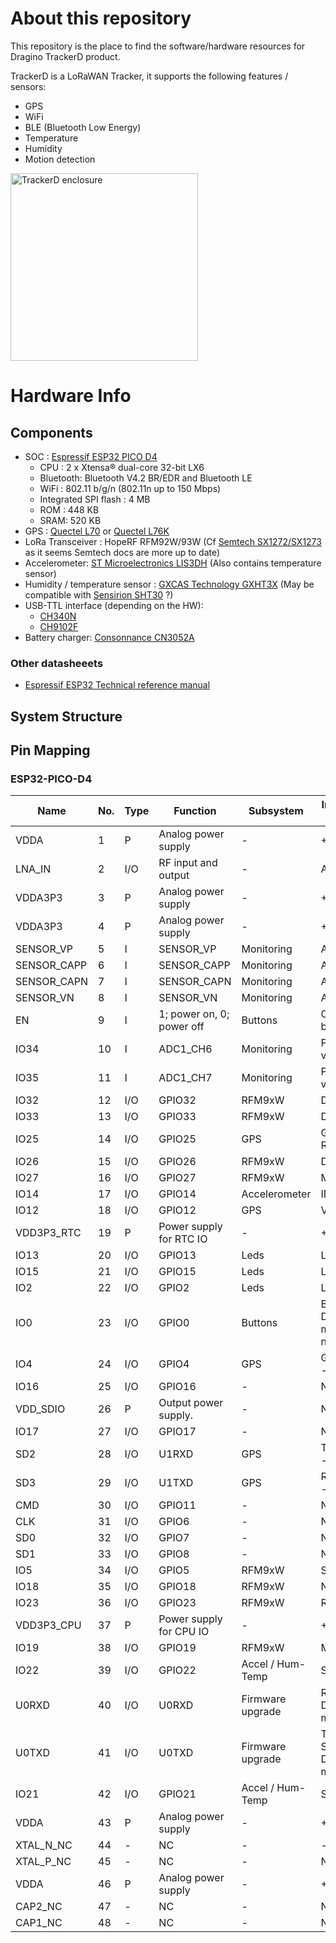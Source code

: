# About this repository
This repository is the place to find the software/hardware resources for Dragino TrackerD product.

TrackerD is a LoRaWAN Tracker, it supports the following features / sensors:
* GPS
* WiFi
* BLE (Bluetooth Low Energy)
* Temperature
* Humidity
* Motion detection
<img width="300" alt="TrackerD enclosure" src="https://www.dragino.com/media/k2/galleries/165/LBT1_10.JPG">

# Hardware Info

## Components

* SOC : [Espressif ESP32 PICO D4](https://www.espressif.com/sites/default/files/documentation/esp32-pico-d4_datasheet_en.pdf)
  * CPU : 2 x Xtensa® dual-core 32-bit LX6
  * Bluetooth: Bluetooth V4.2 BR/EDR and Bluetooth LE
  * WiFi : 802.11 b/g/n (802.11n up to 150 Mbps)
  * Integrated SPI flash : 4 MB
  * ROM : 448 KB
  * SRAM: 520 KB
* GPS : [Quectel L70](https://www.quectel.com/wp-content/uploads/pdfupload/Quectel_L70_GPS_Specification_V2.3.pdf) or [Quectel L76K](https://www.quectel.com/wp-content/uploads/2021/10/Quectel_L76K_Hardware_Design_V1.0.pdf)
* LoRa Transceiver : HopeRF RFM92W/93W (Cf [Semtech SX1272/SX1273](https://semtech.com/products/wireless-rf/lora-core/sx1272#download-resources) as it seems Semtech docs are more up to date)
* Accelerometer: [ST Microelectronics LIS3DH](https://www.st.com/resource/en/datasheet/lis3dh.pdf) (Also contains temperature sensor)
* Humidity / temperature sensor : [GXCAS Technology GXHT3X](https://taoic.oss-cn-hangzhou.aliyuncs.com/8676/product/STD_1623205250000.pdf) (May be compatible with [Sensirion SHT30](https://www.sensirion.com/fileadmin/user_upload/customers/sensirion/Dokumente/2_Humidity_Sensors/Datasheets/Sensirion_Humidity_Sensors_SHT3x_Datasheet_digital.pdf) ?)
* USB-TTL interface (depending on the HW):
  * [CH340N](http://wch-ic.com/downloads/CH340DS1_PDF.html)
  * [CH9102F](http://wch-ic.com/downloads/CH9102DS1_PDF.html)
* Battery charger: [Consonnance CN3052A](http://www.consonance-elec.com/pdf/datasheet/DSE-CN3052A.pdf)

### Other datasheeets
* [Espressif ESP32 Technical reference manual](https://www.espressif.com/sites/default/files/documentation/esp32_technical_reference_manual_en.pdf)


## System Structure

## Pin Mapping

### ESP32-PICO-D4

| Name        | No. | Type | Function                  | Subsystem        | Internal name / Usage               |
| -           | -   | -    | -                         | -                | -                                   |
| VDDA        | 1   | P    | Analog power supply       | -                | +3v3                                |
| LNA_IN      | 2   | I/O  | RF input and output       | -                | Antenna                             |
| VDDA3P3     | 3   | P    | Analog power supply       | -                | +3v3                                |
| VDDA3P3     | 4   | P    | Analog power supply       | -                | +3v3                                |
| SENSOR_VP   | 5   | I    | SENSOR_VP                 | Monitoring       | ADC Capacitor                       |
| SENSOR_CAPP | 6   | I    | SENSOR_CAPP               | Monitoring       | ADC Capacitor                       |
| SENSOR_CAPN | 7   | I    | SENSOR_CAPN               | Monitoring       | ADC Capacitor                       |
| SENSOR_VN   | 8   | I    | SENSOR_VN                 | Monitoring       | ADC Capacitor                       |
| EN          | 9   | I    | 1; power on, 0; power off | Buttons          | CPU Reset button                    |
| IO34        | 10  | I    | ADC1_CH6                  | Monitoring       | PA2 - Battery voltage ADC           |
| IO35        | 11  | I    | ADC1_CH7                  | Monitoring       | PA0 - Battery voltage ADC           |
| IO32        | 12  | I/O  | GPIO32                    | RFM9xW           | DIO2                                |
| IO33        | 13  | I/O  | GPIO33                    | RFM9xW           | DIO1                                |
| IO25        | 14  | I/O  | GPIO25                    | GPS              | GPIO_RESET - Reset                  |
| IO26        | 15  | I/O  | GPIO26                    | RFM9xW           | DIO0                                |
| IO27        | 16  | I/O  | GPIO27                    | RFM9xW           | MOSI                                |
| IO14        | 17  | I/O  | GPIO14                    | Accelerometer    | INT                                 |
| IO12        | 18  | I/O  | GPIO12                    | GPS              | VCC Enable                          |
| VDD3P3_RTC  | 19  | P    | Power supply for RTC IO   | -                | +3v3                                |
| IO13        | 20  | I/O  | GPIO13                    | Leds             | LED1                                |
| IO15        | 21  | I/O  | GPIO15                    | Leds             | LED3                                |
| IO2         | 22  | I/O  | GPIO2                     | Leds             | LED2                                |
| IO0         | 23  | I/O  | GPIO0                     | Buttons          | Boot: 0 = Download mode, 1 = normal |
| IO4         | 24  | I/O  | GPIO4                     | GPS              | GPIO_STANDBY - Standby              |
| IO16        | 25  | I/O  | GPIO16                    | -                | N/C                                 |
| VDD_SDIO    | 26  | P    | Output power supply.      | -                | N/C                                 |
| IO17        | 27  | I/O  | GPIO17                    | -                | N/C                                 |
| SD2         | 28  | I/O  | U1RXD                     | GPS              | TXD_MODULE - TXD                    |
| SD3         | 29  | I/O  | U1TXD                     | GPS              | RXD_MODULE - RXD                    |
| CMD         | 30  | I/O  | GPIO11                    | -                | N/C                                 |
| CLK         | 31  | I/O  | GPIO6                     | -                | N/C                                 |
| SD0         | 32  | I/O  | GPIO7                     | -                | N/C                                 |
| SD1         | 33  | I/O  | GPIO8                     | -                | N/C                                 |
| IO5         | 34  | I/O  | GPIO5                     | RFM9xW           | SCK                                 |
| IO18        | 35  | I/O  | GPIO18                    | RFM9xW           | NSS                                 |
| IO23        | 36  | I/O  | GPIO23                    | RFM9xW           | RESET                               |
| VDD3P3_CPU  | 37  | P    | Power supply for CPU IO   | -                | +3v3                                |
| IO19        | 38  | I/O  | GPIO19                    | RFM9xW           | MISO                                |
| IO22        | 39  | I/O  | GPIO22                    | Accel / Hum-Temp | SCL                                 |
| U0RXD       | 40  | I/O  | U0RXD                     | Firmware upgrade | RXD - Download mode                 |
| U0TXD       | 41  | I/O  | U0TXD                     | Firmware upgrade | TXD - Debug STDOUT / Download mode  |
| IO21        | 42  | I/O  | GPIO21                    | Accel / Hum-Temp | SDA                                 |
| VDDA        | 43  | P    | Analog power supply       | -                | +3v3                                |
| XTAL_N_NC   | 44  | -    | NC                        | -                | -                                   |
| XTAL_P_NC   | 45  | -    | NC                        | -                | N/C                                 |
| VDDA        | 46  | P    | Analog power supply       | -                | +3v3                                |
| CAP2_NC     | 47  | -    | NC                        | -                | N/C                                 |
| CAP1_NC     | 48  | -    | NC                        | -                | N/C                                 |
